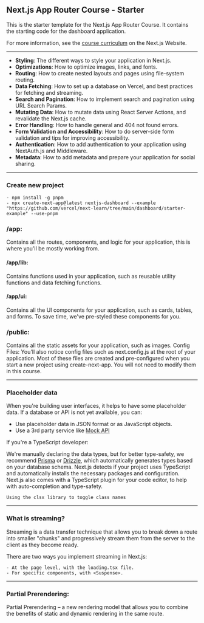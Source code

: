 ## Next.js App Router Course - Starter

This is the starter template for the Next.js App Router Course. It contains the starting code for the dashboard application.

For more information, see the [course curriculum](https://nextjs.org/learn) on the Next.js Website.

---
- **Styling**: The different ways to style your application in Next.js.
- **Optimizations**: How to optimize images, links, and fonts.
- **Routing**: How to create nested layouts and pages using file-system routing.
- **Data Fetching**: How to set up a database on Vercel, and best practices for fetching and streaming.
- **Search and Pagination**: How to implement search and pagination using URL Search Params.
- **Mutating Data**: How to mutate data using React Server Actions, and revalidate the Next.js cache.
- **Error Handling**: How to handle general and 404 not found errors.
- **Form Validation and Accessibility**: How to do server-side form validation and tips for improving accessibility.
- **Authentication**: How to add authentication to your application using NextAuth.js and Middleware.
- **Metadata**: How to add metadata and prepare your application for social sharing.

---
### Create new project 
    - npm install -g pnpm
    - npx create-next-app@latest nextjs-dashboard --example "https://github.com/vercel/next-learn/tree/main/dashboard/starter-example" --use-pnpm

### /app: 
Contains all the routes, components, and logic for your application, this is where you'll be mostly working from.

#### /app/lib: 
Contains functions used in your application, such as reusable utility functions and data fetching functions.

#### /app/ui: 
Contains all the UI components for your application, such as cards, tables, and forms. To save time, we've pre-styled these components for you.

### /public: 
Contains all the static assets for your application, such as images.
Config Files: You'll also notice config files such as next.config.js at the root of your application. Most of these files are created and pre-configured when you start a new project using create-next-app. You will not need to modify them in this course.

---

### Placeholder data
When you're building user interfaces, it helps to have some placeholder data. If a database or API is not yet available, you can:

- Use placeholder data in JSON format or as JavaScript objects.
- Use a 3rd party service like [Mock API](https://mockapi.io)

If you're a TypeScript developer:

We're manually declaring the data types, but for better type-safety, we recommend [Prisma](https://www.prisma.io) or [Drizzle](https://orm.drizzle.team), which automatically generates types based on your database schema.
Next.js detects if your project uses TypeScript and automatically installs the necessary packages and configuration. Next.js also comes with a TypeScript plugin for your code editor, to help with auto-completion and type-safety.

    Using the clsx library to toggle class names

---
### What is streaming?
Streaming is a data transfer technique that allows you to break down a route into smaller "chunks" and progressively stream them from the server to the client as they become ready.

There are two ways you implement streaming in Next.js:

    - At the page level, with the loading.tsx file.
    - For specific components, with <Suspense>.

--- 
### Partial Prerendering:
Partial Prerendering – a new rendering model that allows you to combine the benefits of static and dynamic rendering in the same route.